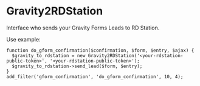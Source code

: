 # Gravity2RDStation

Interface who sends your Gravity Forms Leads to RD Station.

Use example:
```
function do_gform_confirmation($confirmation, $form, $entry, $ajax) {
  $gravity_to_rdstation = new Gravity2RDStation('<your-rdstation-public-token>', '<your-rdstation-public-token>');
  $gravity_to_rdstation->send_lead($form, $entry);
}
add_filter('gform_confirmation', 'do_gform_confirmation', 10, 4);
```
